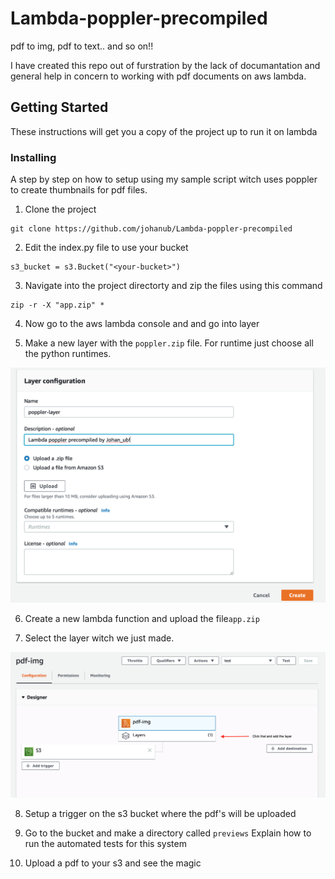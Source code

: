 # Lambda-poppler-precompiled
pdf to img, pdf to text.. and so on!!

I have created this repo out of furstration by the lack of documantation and general help in concern to working with pdf documents on aws lambda.

## Getting Started

These instructions will get you a copy of the project up to run it on lambda

### Installing

A step by step on how to setup using my sample script witch uses poppler to create thumbnails for pdf files.

1. Clone the project
```
git clone https://github.com/johanub/Lambda-poppler-precompiled
```

2. Edit the index.py file to use your bucket
```
s3_bucket = s3.Bucket("<your-bucket>")
```

3. Navigate into the project directorty and zip the files using this command
```
zip -r -X "app.zip" *
```
4. Now go to the aws lambda console and and go into layer

5. Make a new layer with the ```poppler.zip``` file. For runtime just choose all the python runtimes.
<img src="https://github.com/johanub/Lambda-poppler-precompiled/blob/master/step-by-step-pictures/layer-pic.png">

6. Create a new lambda function and upload the file```app.zip``` 

7. Select the layer witch we just made.
<img src="https://github.com/johanub/Lambda-poppler-precompiled/blob/master/step-by-step-pictures/lambda-pic.png">

8. Setup a trigger on the s3 bucket where the pdf's will be uploaded

9. Go to the bucket and make a directory called ```previews```
Explain how to run the automated tests for this system

10. Upload a pdf to your s3 and see the magic

